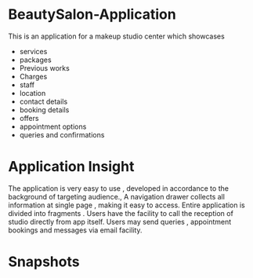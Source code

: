 # BeautySalon-Application
This is an application for a makeup studio center which showcases 
<ul>
  <li>services</li>
  <li>packages</li>
  <li>Previous works</li>
  <li>Charges</li>
  <li>staff</li>
  <li>location</li>
  <li>contact details</li>
  <li>booking details</li>
  <li>offers</li>
  <li>appointment options</li>
  <li>queries and confirmations</li>
  </ul>
  
 # Application Insight
 The application is very easy to use , developed in accordance to the background of targeting audience., A navigation drawer collects all information at single page , making it easy to access. Entire application is divided into fragments . Users have the facility to call the reception of studio directly from app itself. Users may send queries , appointment bookings and messages via email facility.
 
 # Snapshots
 
 
